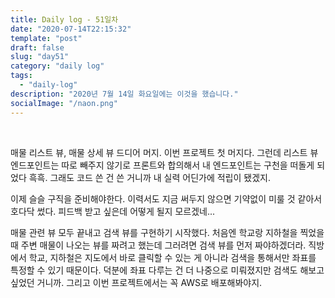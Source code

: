 ```yaml
---
title: Daily log - 51일차
date: "2020-07-14T22:15:32"
template: "post"
draft: false
slug: "day51"
category: "daily log"
tags:
  - "daily-log"
description: "2020년 7월 14일 화요일에는 이것을 했습니다."
socialImage: "/naon.png"
---
```


<br>

매물 리스트 뷰, 매물 상세 뷰 드디어 머지. 이번 프로젝트 첫 머지다. 그런데 리스트 뷰 엔드포인트는 따로 빼주지 않기로 프론트와 합의해서 내 엔드포인트는 구천을 떠돌게 되었다 흑흑. 그래도 코드 쓴 건 쓴 거니까 내 실력 어딘가에 적립이 됐겠지.

이제 슬슬 구직을 준비해야한다. 이력서도 지금 써두지 않으면 기약없이 미룰 것 같아서 호다닥 썼다. 피드백 받고 싶은데 어떻게 될지 모르겠네...

매물 관련 뷰 모두 끝내고 검색 뷰를 구현하기 시작했다. 처음엔 학교랑 지하철을 찍었을 때 주변 매물이 나오는 뷰를 짜려고 했는데 그러려면 검색 뷰를 먼저 짜야하겠더라. 직방에서 학교, 지하철은 지도에서 바로 클릭할 수 있는 게 아니라 검색을 통해서만 좌표를 특정할 수 있기 때문이다. 덕분에 좌표 다루는 건 더 나중으로 미뤄졌지만 검색도 해보고싶었던 거니까. 그리고 이번 프로젝트에서는 꼭 AWS로 배포해봐야지.